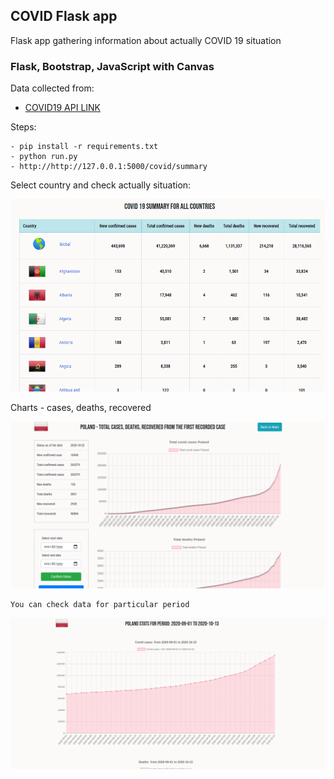 ## COVID Flask app

Flask app gathering information about actually 
COVID 19 situation

###  Flask, Bootstrap, JavaScript with Canvas



Data collected from:
    
   - [COVID19 API LINK](https://documenter.getpostman.com/view/10808728/SzS8rjbc)
    
Steps: 

    - pip install -r requirements.txt
    - python run.py
    - http://http://127.0.0.1:5000/covid/summary
    
Select country and check actually situation:
    
![screen1](readme_screens/screen3.png)

Charts - cases, deaths, recovered
   
![screen1](readme_screens/screen1.png)

    You can check data for particular period
    
    
![screen1](readme_screens/screen2.png)

    